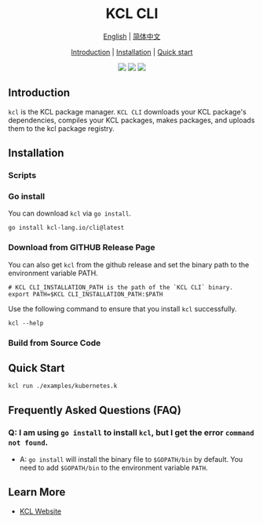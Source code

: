 <h1 align="center">KCL CLI</h1>

<p align="center">
<a href="./README.md">English</a> | <a href="./README-zh.md">简体中文</a>
</p>
<p align="center">
<a href="#introduction">Introduction</a> | <a href="#installation">Installation</a> | <a href="#quick-start">Quick start</a> 
</p>

<p align="center">
<img src="https://coveralls.io/repos/github/kcl-lang/cli/badge.svg">
<img src="https://img.shields.io/badge/license-Apache--2.0-green">
<img src="https://img.shields.io/badge/PRs-welcome-brightgreen">
</p>

## Introduction

`kcl` is the KCL package manager. `KCL CLI` downloads your KCL package's dependencies, compiles your KCL packages, makes packages, and uploads them to the kcl package registry.

## Installation

### Scripts

### Go install

You can download `kcl` via `go install`.

```shell
go install kcl-lang.io/cli@latest
```

### Download from GITHUB Release Page

You can also get `kcl` from the github release and set the binary path to the environment variable PATH.

```shell
# KCL CLI_INSTALLATION_PATH is the path of the `KCL CLI` binary.
export PATH=$KCL CLI_INSTALLATION_PATH:$PATH  
```

Use the following command to ensure that you install `kcl` successfully.

```shell
kcl --help
```

### Build from Source Code

## Quick Start

```shell
kcl run ./examples/kubernetes.k
```

## Frequently Asked Questions (FAQ)

### Q: I am using `go install` to install `kcl`, but I get the error `command not found`.

- A: `go install` will install the binary file to `$GOPATH/bin` by default. You need to add `$GOPATH/bin` to the environment variable `PATH`.

## Learn More

- [KCL Website](https://kcl-lang.io)
